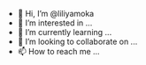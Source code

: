 - 👋 Hi, I’m @liliyamoka
- 👀 I’m interested in ...
- 🌱 I’m currently learning ...
- 💞️ I’m looking to collaborate on ...
- 📫 How to reach me ...

<!---
liliyamoka/liliyamoka is a ✨ special ✨ repository because its `README.md` (this file) appears on your GitHub profile.
You can click the Preview link to take a look at your changes.
--->
